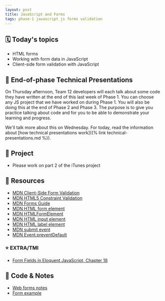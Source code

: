```yaml
---
layout: post
title: JavaScript and Forms
tags: phase-1 javascript js forms validation
---
```


## 🗓️ Today's topics

- HTML forms
- Working with form data in JavaScript
- Client-side form validation with JavaScript

## 🐣 End-of-phase Technical Presentations

On Thursday afternoon, Team 12 developers will each talk about some code they have written at the end of this last week of Phase 1. You can choose any JS project that we have worked on during Phase 1. You will also be doing this at the end of Phase 2 and Phase 3. The purpose is to give you practice talking about code and for you to be able to demonstrate your learning and progress.

We'll talk more about this on Wednesday. For today, read the information about [how technical presentations work]({% link technical-presentations.md %}).

## 🎯 Project

- Please work on part 2 of the iTunes project

## 🔖 Resources

- [MDN Client-Side Form Validation](https://developer.mozilla.org/en-US/docs/Learn/Forms/Form_validation)
- [MDN HTML5 Constraint Validation](https://developer.mozilla.org/en-US/docs/Web/Guide/HTML/HTML5/Constraint_validation)
- [MDN Forms Guide](https://developer.mozilla.org/en-US/docs/Learn/Forms)
- [MDN HTML form element](https://developer.mozilla.org/en-US/docs/Web/HTML/Element/form)
- [MDN HTMLFormElement](https://developer.mozilla.org/en-US/docs/Web/API/HTMLFormElement/elements)
- [MDN HTML input element](https://developer.mozilla.org/en-US/docs/Web/HTML/Element/input)
- [MDN HTML label element](https://developer.mozilla.org/en-US/docs/Web/HTML/Element/label)
- [MDN submit event](https://developer.mozilla.org/en-US/docs/Web/API/HTMLFormElement/submit_event)
- [MDN Event.preventDefault](https://developer.mozilla.org/en-US/docs/Web/API/Event/preventDefault)

### ⭐️ EXTRA/TMI

- [Form Fields in Eloquent JavaScript, Chapter 18](https://eloquentjavascript.net/18_http.html#h_H222GOgM6T)

## 🦉 Code & Notes

- [Web forms notes](https://github.com/Momentum-Team-13/notes/blob/main/js-forms.md)
- [Form example](https://github.com/Momentum-Team-11/example-js-forms)
